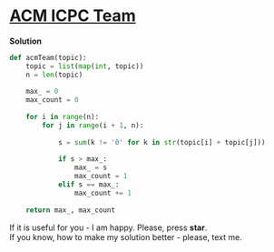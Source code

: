 # [ACM ICPC Team](https://www.hackerrank.com/challenges/acm-icpc-team)

**Solution**
<br>
```python
def acmTeam(topic):
    topic = list(map(int, topic))
    n = len(topic)
    
    max_ = 0
    max_count = 0
    
    for i in range(n):
        for j in range(i + 1, n):
            
            s = sum(k != '0' for k in str(topic[i] + topic[j]))
        
            if s > max_:
                max_ = s
                max_count = 1
            elif s == max_:
                max_count += 1
    
    return max_, max_count
```

If it is useful for you - I am happy. Please, press **star**.
<br>
If you know, how to make my solution better - please, text me.
